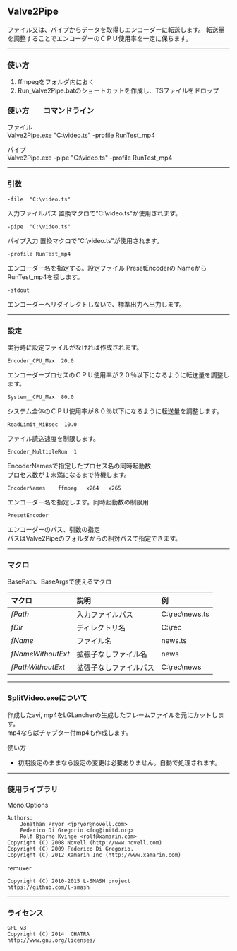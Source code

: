 ﻿
## Valve2Pipe

ファイル又は、パイプからデータを取得しエンコーダーに転送します。
転送量を調整することでエンコーダーのＣＰＵ使用率を一定に保ちます。



------------------------------------------------------------------
### 使い方

1. ffmpegをフォルダ内におく
2. Run_Valve2Pipe.batのショートカットを作成し、TSファイルをドロップ



### 使い方　　コマンドライン

ファイル  
Valve2Pipe.exe  "C:\video.ts"        -profile RunTest_mp4

パイプ  
Valve2Pipe.exe  -pipe "C:\video.ts"  -profile RunTest_mp4



------------------------------------------------------------------
### 引数

    -file  "C:\video.ts"
入力ファイルパス
置換マクロで"C:\video.ts"が使用されます。

    -pipe  "C:\video.ts"
パイプ入力
置換マクロで"C:\video.ts"が使用されます。


    -profile RunTest_mp4
エンコーダー名を指定する。設定ファイル PresetEncoderの Nameから RunTest_mp4を探します。


    -stdout
エンコーダーへリダイレクトしないで、標準出力へ出力します。



------------------------------------------------------------------
### 設定
実行時に設定ファイルがなければ作成されます。  

    Encoder_CPU_Max  20.0  
エンコーダープロセスのＣＰＵ使用率が２０％以下になるように転送量を調整します。  


    System__CPU_Max  80.0  
システム全体のＣＰＵ使用率が８０％以下になるように転送量を調整します。  


    ReadLimit_MiBsec  10.0  
ファイル読込速度を制限します。  


    Encoder_MultipleRun  1  
EncoderNamesで指定したプロセス名の同時起動数  
プロセス数が１未満になるまで待機します。

    EncoderNames    ffmpeg   x264   x265  
エンコーダー名を指定します。同時起動数の制限用  


    PresetEncoder  
エンコーダーのパス、引数の指定  
パスはValve2Pipeのフォルダからの相対パスで指定できます。  



-----------------------------------------------------------------
### マクロ

BasePath、BaseArgsで使えるマクロ  


|  マクロ            |  説明                        |  例              |
|:-------------------|:-----------------------------|:-----------------|
|  $fPath$           |  入力ファイルパス            |  C:\rec\news.ts  |
|  $fDir$            |  ディレクトリ名              |  C:\rec          |
|  $fName$           |  ファイル名                  |  news.ts         |
|  $fNameWithoutExt$ |  拡張子なしファイル名        |  news            |
|  $fPathWithoutExt$ |  拡張子なしファイルパス      |  C:\rec\news     |


------------------------------------------------------------------
### SplitVideo.exeについて

作成したavi, mp4をLGLancherの生成したフレームファイルを元にカットします。  
mp4ならばチャプター付mp4も作成します。 


使い方  
 
 - 初期設定のままなら設定の変更は必要ありません。自動で処理されます。  



------------------------------------------------------------------
### 使用ライブラリ

Mono.Options  

    Authors:  
        Jonathan Pryor <jpryor@novell.com>  
        Federico Di Gregorio <fog@initd.org>  
        Rolf Bjarne Kvinge <rolf@xamarin.com>  
    Copyright (C) 2008 Novell (http://www.novell.com)  
    Copyright (C) 2009 Federico Di Gregorio.  
    Copyright (C) 2012 Xamarin Inc (http://www.xamarin.com)  


remuxer  

    Copyright (C) 2010-2015 L-SMASH project  
    https://github.com/l-smash  
 
 
 
------------------------------------------------------------------
### ライセンス

    GPL v3
    Copyright (C) 2014  CHATRA
    http://www.gnu.org/licenses/




